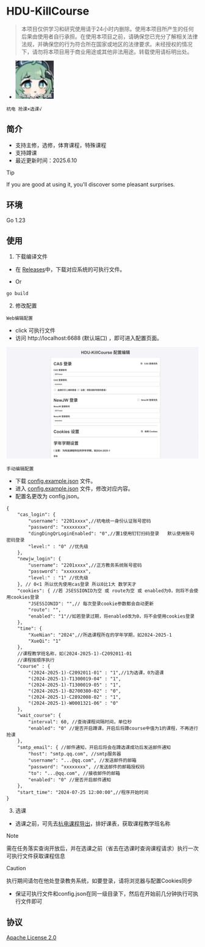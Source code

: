# HDU-KillCourse

>本项目仅供学习和研究使用请于24小时内删除。使用本项目所产生的任何后果由使用者自行承担。在使用本项目之前，请确保您已充分了解相关法律法规，并确保您的行为符合所在国家或地区的法律要求。未经授权的情况下，请勿将本项目用于商业用途或其他非法用途。转载使用请标明出处。

- <img src="./Doc/img/香草蛋糕.jpg" width="100" height="100" alt="huohuo">

`杭电 抢课×选课√`

## 简介

- 支持主修，选修，体育课程，特殊课程
- 支持蹲课
- 最近更新时间：2025.6.10

> [!TIP]
>
> If you are good at using it, you'll discover some pleasant surprises.

## 环境

Go 1.23

## 使用

1. 下载编译文件

- 在 [Releases](https://github.com/cr4n5/HDU-KillCourse/releases)中，下载对应系统的可执行文件。

- Or

```shell
go build
```

2. 修改配置

`Web编辑配置`

- click 可执行文件
- 访问 http://localhost:6688 (默认端口) ，即可进入配置页面。

![Web编辑配置](./Doc/img/webEdit.png)

`手动编辑配置`

- 下载 [config.example.json](./config.example.json) 文件。
- 进入 [config.example.json](./config.example.json) 文件，修改对应内容。
- 配置名更改为 config.json。

```
{
    "cas_login": {
        "username": "2201xxxx",//杭电统一身份认证账号密码
        "password": "xxxxxxxx",
        "dingDingQrLoginEnabled": "0",//置1使用钉钉扫码登录   默认使用账号密码登录
        "level:" : "0" //优先级
    },
    "newjw_login": {
        "username": "2201xxxx",//正方教务系统账号密码
        "password": "xxxxxxxx",
        "level:" : "1" //优先级
    }, // 0<1 所以优先使用cas登录 所以0比1大 数学天才
    "cookies": { //若 JSESSIONID为空 或 route为空 或 enabled为0，则将不会使用cookies登录
        "JSESSIONID": "",// 每次登录cookie参数都会自动更新
        "route": "",
        "enabled": "1"//如若登录过期，将enabled改为0，将不会使用cookies登录
    },
    "time": {
        "XueNian": "2024",//所选课程所在的学年学期，如2024-2025-1
        "XueQi": "1"
    },
    //课程教学班名称，如(2024-2025-1)-C2092011-01
    //课程按顺序执行
    "course" : {
        "(2024-2025-1)-C2092011-01" : "1",//1为选课，0为退课
        "(2024-2025-1)-T1300019-04" : "1",
        "(2024-2025-1)-T1300019-05" : "1",
        "(2024-2025-1)-B2700380-02" : "0",
        "(2024-2025-1)-C2892008-02" : "1",
        "(2024-2025-1)-W0001321-06" : "0"
    },
    "wait_course": {
        "interval": 60, //查询课程间隔时间，单位秒
        "enabled": "0" //是否开启蹲课，开启后将蹲course中值为1的课程，不再进行抢课
    }, 
    "smtp_email": { //邮件通知，开启后将会在蹲选课成功后发送邮件通知
        "host": "smtp.qq.com", //smtp服务器
        "username": "...@qq.com", //发送邮件的邮箱
        "password": "xxxxxxxx", //发送邮件的邮箱授权码
        "to": "...@qq.com", //接收邮件的邮箱
        "enabled": "0" //是否开启邮件通知
    },
    "start_time": "2024-07-25 12:00:00",//程序开始时间
}
```

3. 选课

- 选课之前，可先去<a href='https://github.com/cr4n5/HDU-course_list'>杭电课程导出</a>，排好课表，获取课程教学班名称

> [!NOTE]
>
> 需在任务落实查询开放后，并在选课之前（省去在选课时查询课程请求）执行一次可执行文件获取课程信息

> [!CAUTION]
>
> 执行期间请勿在他处登录教务系统，如要登录，请将浏览器与配置Cookies同步

- 保证可执行文件和config.json在同一级目录下，然后在开始前几分钟执行可执行文件即可

## 协议

[Apache License 2.0](./LICENSE)
